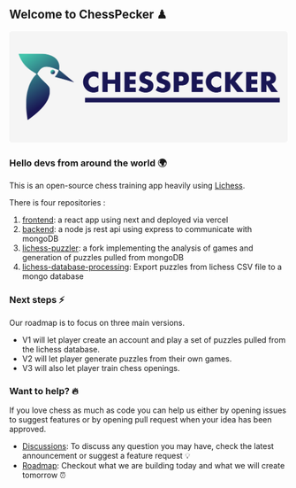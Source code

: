 ## Welcome to ChessPecker ♟

![Banner image with logo](https://github.com/chesspecker/.github/blob/master/profile/images/banner.png?raw=true)

### Hello devs from around the world 🌍

This is an open-source chess training app heavily using [Lichess](https://github.com/ornicar/lila).

There is four repositories :
1. [frontend](https://github.com/chesspecker/frontend): a react app using next and deployed via vercel
2. [backend](https://github.com/chesspecker/backend): a node js rest api using express to communicate with mongoDB
3. [lichess-puzzler](https://github.com/chesspecker/lichess-puzzler): a fork implementing the analysis of games and generation of puzzles pulled from mongoDB
4. [lichess-database-processing](https://github.com/chesspecker/lichess-database-processing): Export puzzles from lichess CSV file to a mongo database

### Next steps ⚡️

Our roadmap is to focus on three main versions.

- V1 will let player create an account and play a set of puzzles pulled from the lichess database.
- V2 will let player generate puzzles from their own games.
- V3 will also let player train chess openings.

### Want to help? 🔥

If you love chess as much as code you can help us either by opening issues to suggest features or by opening pull request when your idea has been approved.

- [Discussions](https://github.com/chesspecker/roadmap/discussions): To discuss any question you may have, check the latest announcement or suggest a feature request 💡
- [Roadmap](https://github.com/chesspecker/roadmap/projects): Checkout what we are building today and what we will create tomorrow ⏰

<!--
Made with 🖤
-->
